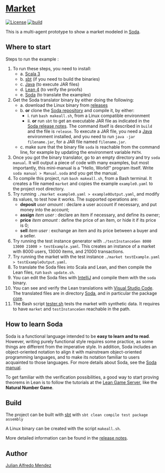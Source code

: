 # [Market](https://julianmendez.github.io/market/)

[![License](https://img.shields.io/badge/License-Apache%202.0-blue.svg)][license]
[![build](https://github.com/julianmendez/market/workflows/Scala%20CI/badge.svg)][build-status]

This is a multi-agent prototype to show a market modeled in [Soda][soda].


## Where to start

Steps to run the example :
1. To run these steps, you need to install:
   - a. [Scala 3][scala]
   - b. [sbt][sbt] (if you need to build the binaries)
   - c. [Java][java] (to execute JAR files)
   - d. [Lean 4][lean] (to verify the proofs)
   - e. [Soda][soda] (to translate the examples)
2. Get the Soda translator binary by either doing the following:
   - a. download the Linux binary from [releases][soda-releases]
   - b. **or** clone the [Soda repository][soda-repo] and compile it, by either:
      - i. run `bash makeall.sh`, from a Linux compatible environment
      - ii. **or** run `sbt` to get an executable JAR file as indicated in the
        [Soda release notes][soda-release-notes]. The command itself is described in `build`
        and the file is `release`. To execute a JAR file, you need a [Java][java] environment
        installed, and you need to run `java -jar filename.jar`, for a JAR file named
        `filename.jar`.
   - c. make sure that the binary file `soda` is reachable from the command line, for
     example by updating the environment variable `PATH`.
3. Once you got the binary translator, go to an empty directory and try
   `soda manual`. It will output a piece of code with many examples, but most importantly,
   this mini-manual is a "Hello, World!" program itself. Write `soda manual > Manual.soda` and
   you get the manual.
4. To compile this project, run `bash makeall.sh`, from a Bash terminal. It creates a file named
   `market` and copies the example `example0.yaml` to the project root directory.
5. Try running `./market example0.yaml > example0Output.yaml`, and modify its values, to test how it works.
   The supported operations are:
   - **deposit** *user* *amount* : declare a user account if necessary, and put money into the
     account;
   - **assign** *item* *user* : declare an item if necessary, and define its owner;
   - **price** *item* *amount* : define the price of an item, or hide it if its price is 0;
   - **sell** *item* *user* : exchange an item and its price between a buyer and a seller.
6. Try running the test instance generator with `./testInstanceGen 8000 13000 21000 > testExample.yaml`.
   This creates an instance of a market with 8000 users, 13000 items, and 21000 transactions.
7. Try running the market with the test instance `./market testExample.yaml > testExampleOutput.yaml`.
8. To translate the Soda files into Scala and Lean, and then compile the Lean files, run
   `bash update.sh`.
9. You can edit the Soda files with [IntelliJ][intellij] and compile them with the `soda`
   binary.
10. You can see and verify the Lean translations with [Visual Studio Code][vscode]. The
   translated files are in directory [Soda][soda-lean-translation], and in particular the
   package [core][soda-lean-translation-core].
11. The Bash script [tester.sh][tester] tests the market with synthetic data. It requires to
   have `market` and `testInstanceGen` reachable in the path.


## How to learn Soda

Soda is a functional language intended to be **easy to learn and to read**. However, writing
purely functional style requires some practice, as some things are different from the
imperative style. In addition, Soda includes an object-oriented notation to align it with
mainstream object-oriented programming languages, and to make its notation familiar to users
acquainted to those languages. For more details about Soda, see the [Soda manual][soda-manual].

To get familiar with the verification possibilities, a good way to start proving theorems in
Lean is to follow the tutorials at the [Lean Game Server][lean-game-server], like the
**Natural Number Game**.


## Build

The project can be built with [sbt][sbt] with
`sbt clean compile test package assembly`

A Linux binary can be created with the script `makeall.sh`.

More detailed information can be found in the [release notes][release-notes].


## Author

[Julian Alfredo Mendez][author]

[author]: https://julianmendez.github.io
[license]: https://www.apache.org/licenses/LICENSE-2.0.txt
[build-status]: https://github.com/julianmendez/market/actions
[soda-manual]: https://soda-lang.readthedocs.io/en/latest/
[soda-release-notes]: https://julianmendez.github.io/soda/RELEASE-NOTES.html
[release-notes]: https://julianmendez.github.io/market/RELEASE-NOTES.html
[soda]: https://julianmendez.github.io/soda/
[soda-repo]: https://github.com/julianmendez/soda
[soda-releases]: https://github.com/julianmendez/soda/releases
[market-repo]: https://github.com/julianmendez/market
[market-releases]: https://github.com/julianmendez/market/releases
[examples-test]: https://github.com/julianmendez/soda/tree/master/examples/src/test/scala/soda/example
[lean-game-server]: https://adam.math.hhu.de
[sbt]: https://www.scala-sbt.org
[scala]: https://scala-lang.org
[java]: https://www.oracle.com/java/technologies/
[lean]: https://lean-lang.org
[sbt]: https://www.scala-sbt.org
[intellij]: https://www.jetbrains.com/idea/
[intellij-conf]: https://github.com/julianmendez/soda/blob/master/translator/src/main/resources/soda/translator/documentation/soda_for_intellij.txt
[vscode]: https://code.visualstudio.com
[soda-lean-translation]: https://github.com/julianmendez/market/tree/master/Soda
[soda-lean-translation-core]: https://github.com/julianmendez/market/tree/master/Soda/se/umu/cs/soda/prototype/example/market/core
[tester]: https://github.com/julianmendez/market/tree/development/measurement/src/main/bash/tester.sh


